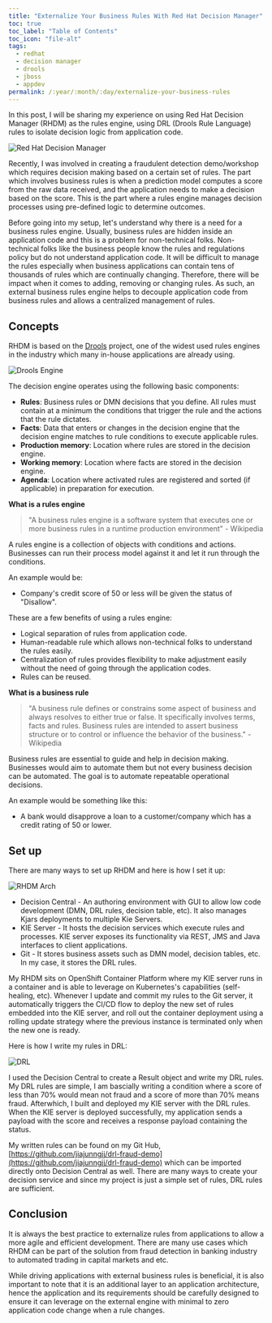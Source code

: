 ```yaml
---
title: "Externalize Your Business Rules With Red Hat Decision Manager"
toc: true
toc_label: "Table of Contents"
toc_icon: "file-alt"
tags: 
  - redhat
  - decision manager
  - drools
  - jboss
  - appdev
permalink: /:year/:month/:day/externalize-your-business-rules
---
```

In this post, I will be sharing my experience on using Red Hat Decision Manager (RHDM) as the rules engine, using DRL (Drools Rule Language) rules to isolate decision logic from application 
code.

![Red Hat Decision Manager](https://user-images.githubusercontent.com/25560159/90093092-4d7dab80-dd5d-11ea-842d-2839045814cb.png)

Recently, I was involved in creating a fraudulent detection demo/workshop which requires decision making based on a certain set of rules. 
The part which involves business rules is when a prediction model computes a score from the raw data received, and the application needs to make a 
decision based on the score. This is the part where a rules engine manages decision processes using pre-defined logic to determine outcomes.

Before going into my setup, let's understand why there is a need for a business rules engine. Usually, business rules are hidden inside an application code and this is a problem for non-technical
folks. Non-technical folks like the business people know the rules and regulations policy but do not understand application code. It will be difficult to manage the rules especially when 
business applications can contain tens of thousands of rules which are continually changing. Therefore, there will be impact when it comes to adding, removing or changing rules.
As such, an external business rules engine helps to decouple application code from business rules and allows a centralized management of rules.

## Concepts
RHDM is based on the [Drools](https://www.drools.org/) project, one of the widest used rules engines in the industry which many in-house applications are already using.

![Drools Engine](https://user-images.githubusercontent.com/25560159/90094510-b74b8480-dd60-11ea-91cf-5f5ed519f2e3.png)

The decision engine operates using the following basic components:
* **Rules**: Business rules or DMN decisions that you define. All rules must contain at a minimum the conditions that trigger the rule and the actions that the rule dictates.
* **Facts**: Data that enters or changes in the decision engine that the decision engine matches to rule conditions to execute applicable rules.
* **Production memory**: Location where rules are stored in the decision engine.
* **Working memory**: Location where facts are stored in the decision engine.
* **Agenda**: Location where activated rules are registered and sorted (if applicable) in preparation for execution.

**What is a rules engine**
> "A business rules engine is a software system that executes one or more business rules in a runtime production environment" - Wikipedia

A rules engine is a collection of objects with conditions and actions. Businesses can run their process model against it and let it run through the conditions.

An example would be:
* Company's credit score of 50 or less will be given the status of "Disallow".

These are a few benefits of using a rules engine:
* Logical separation of rules from application code.
* Human-readable rule which allows non-technical folks to understand the rules easily.
* Centralization of rules provides flexibility to make adjustment easily without the need of going through the application codes.
* Rules can be reused.

**What is a business rule**
> "A business rule defines or constrains some aspect of business and always resolves to either true or false. It specifically involves terms, facts and rules. 
Business rules are intended to assert business structure or to control or influence the behavior of the business." - Wikipedia

Business rules are essential to guide and help in decision making. Businesses would aim to automate them but not every business decision can be automated. The goal is to
automate repeatable operational decisions.

An example would be something like this:
* A bank would disapprove a loan to a customer/company which has a credit rating of 50 or lower.

## Set up
There are many ways to set up RHDM and here is how I set it up:

![RHDM Arch](https://user-images.githubusercontent.com/25560159/90087001-4d29e400-dd4e-11ea-8501-3dc3ebe5eaf3.png)

* Decision Central - An authoring environment with GUI to allow low code development (DMN, DRL rules, decision table, etc). It also manages Kjars deployments to multiple Kie Servers.
* KIE Server - It hosts the decision services which execute rules and processes. KIE server exposes its functionality via REST, JMS and Java interfaces to client applications.
* Git - It stores business assets such as DMN model, decision tables, etc. In my case, it stores the DRL rules. 

My RHDM sits on OpenShift Container Platform where my KIE server runs in a container and is able to leverage on Kubernetes's capabilities (self-healing, etc). 
Whenever I update and commit my rules to the Git server, it automatically triggers the CI/CD flow to deploy the new set of rules embedded into the KIE server, and roll out the
container deployment using a rolling update strategy where the previous instance is terminated only when the new one is ready.

Here is how I write my rules in DRL:

![DRL](https://user-images.githubusercontent.com/25560159/90090035-8ca7fe80-dd55-11ea-996f-611548b7477b.png)

I used the Decision Central to create a Result object and write my DRL rules. My DRL rules are simple, I am bascially writing a condition where a score of less than 70% would mean not fraud and a score of more than 70% means fraud. 
Afterwhich, I built and deployed my KIE server with the DRL rules. When the KIE server is deployed successfully, my application sends a payload with the score and receives a response payload containing the status.


My written rules can be found on my Git Hub, [https://github.com/jiajunngjj/drl-fraud-demo](https://github.com/jiajunngjj/drl-fraud-demo) which can be imported directly onto Decision Central as well.
There are many ways to create your decision service and since my project is just a simple set of rules, DRL rules are sufficient.


## Conclusion
It is always the best practice to externalize rules from applications to allow a more agile and efficient development. 
There are many use cases which RHDM can be part of the solution from fraud detection in banking industry to automated trading in capital markets and etc. 

While driving applications with external business rules is beneficial, 
it is also important to note that it is an additional layer to an application architecture, hence the application and its requirements should be carefully designed to ensure it can leverage on the external engine with
minimal to zero application code change when a rule changes. 



